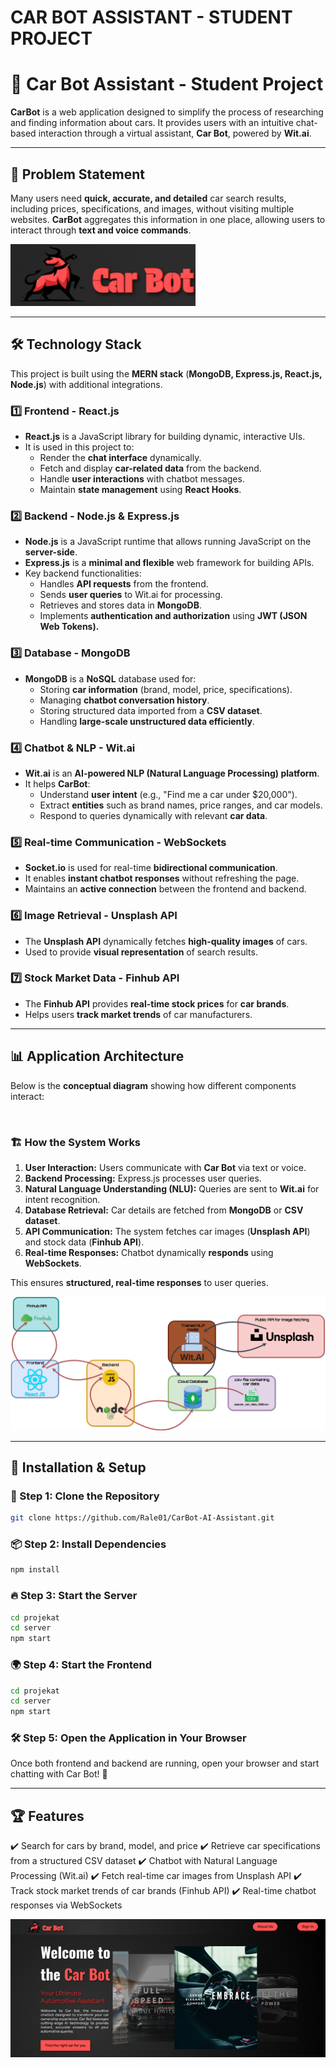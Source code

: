 # CAR BOT ASSISTANT - STUDENT PROJECT 

# 🚗 Car Bot Assistant - Student Project

**CarBot** is a web application designed to simplify the process of researching and finding information about cars. It provides users with an intuitive chat-based interaction through a virtual assistant, **Car Bot**, powered by **Wit.ai**.

---

## 🎯 Problem Statement
Many users need **quick, accurate, and detailed** car search results, including prices, specifications, and images, without visiting multiple websites. **CarBot** aggregates this information in one place, allowing users to interact through **text and voice commands**.

![Logo](./projekat/images/logo.png)

---

## 🛠️ Technology Stack

This project is built using the **MERN stack** (**MongoDB, Express.js, React.js, Node.js**) with additional integrations.

### **1️⃣ Frontend - React.js**
- **React.js** is a JavaScript library for building dynamic, interactive UIs.
- It is used in this project to:
  - Render the **chat interface** dynamically.
  - Fetch and display **car-related data** from the backend.
  - Handle **user interactions** with chatbot messages.
  - Maintain **state management** using **React Hooks**.

### **2️⃣ Backend - Node.js & Express.js**
- **Node.js** is a JavaScript runtime that allows running JavaScript on the **server-side**.
- **Express.js** is a **minimal and flexible** web framework for building APIs.
- Key backend functionalities:
  - Handles **API requests** from the frontend.
  - Sends **user queries** to Wit.ai for processing.
  - Retrieves and stores data in **MongoDB**.
  - Implements **authentication and authorization** using **JWT (JSON Web Tokens).**

### **3️⃣ Database - MongoDB**
- **MongoDB** is a **NoSQL** database used for:
  - Storing **car information** (brand, model, price, specifications).
  - Managing **chatbot conversation history**.
  - Storing structured data imported from a **CSV dataset**.
  - Handling **large-scale unstructured data efficiently**.

### **4️⃣ Chatbot & NLP - Wit.ai**
- **Wit.ai** is an **AI-powered NLP (Natural Language Processing) platform**.
- It helps **CarBot**:
  - Understand **user intent** (e.g., "Find me a car under $20,000").
  - Extract **entities** such as brand names, price ranges, and car models.
  - Respond to queries dynamically with relevant **car data**.

### **5️⃣ Real-time Communication - WebSockets**
- **Socket.io** is used for real-time **bidirectional communication**.
- It enables **instant chatbot responses** without refreshing the page.
- Maintains an **active connection** between the frontend and backend.

### **6️⃣ Image Retrieval - Unsplash API**
- The **Unsplash API** dynamically fetches **high-quality images** of cars.
- Used to provide **visual representation** of search results.

### **7️⃣ Stock Market Data - Finhub API**
- The **Finhub API** provides **real-time stock prices** for **car brands**.
- Helps users **track market trends** of car manufacturers.

---

## 📊 Application Architecture

Below is the **conceptual diagram** showing how different components interact:

![Conceptual Diagram](./projekat/images/conceptual_diagram.png)

### **🏗️ How the System Works**
1. **User Interaction:** Users communicate with **Car Bot** via text or voice.
2. **Backend Processing:** Express.js processes user queries.
3. **Natural Language Understanding (NLU):** Queries are sent to **Wit.ai** for intent recognition.
4. **Database Retrieval:** Car details are fetched from **MongoDB** or **CSV dataset**.
5. **API Communication:** The system fetches car images (**Unsplash API**) and stock data (**Finhub API**).
6. **Real-time Responses:** Chatbot dynamically **responds** using **WebSockets**.

This ensures **structured, real-time responses** to user queries.

![System Workflow](./projekat/images/Logic.png)

---

## 🏁 Installation & Setup

### 🚀 Step 1: Clone the Repository

```bash
git clone https://github.com/Rale01/CarBot-AI-Assistant.git
```

### 📦 Step 2: Install Dependencies
```bash
npm install
```

### 🔥 Step 3: Start the Server
```bash
cd projekat
cd server
npm start
```

### 🌍 Step 4: Start the Frontend
```bash
cd projekat
cd server
npm start
```

### 🛠️ Step 5: Open the Application in Your Browser
Once both frontend and backend are running, open your browser and start chatting with Car Bot! 🚀

---

## 🏆 Features

✔️ Search for cars by brand, model, and price
✔️ Retrieve car specifications from a structured CSV dataset
✔️ Chatbot with Natural Language Processing (Wit.ai)
✔️ Fetch real-time car images from Unsplash API
✔️ Track stock market trends of car brands (Finhub API)
✔️ Real-time chatbot responses via WebSockets


![Pocetna stranica](./projekat/images/landing_page.png)



